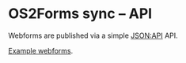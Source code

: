 # OS2Forms sync – API

Webforms are published via a simple [JSON:API](https://jsonapi.org/) API.

[Example webforms](webforms.json).
